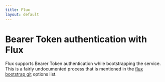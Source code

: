 ```yaml
---
title: Flux
layout: default
---
```


# Bearer Token authentication with Flux

Flux supports Bearer Token authentication while bootstrapping the service. This is a fairly undocumented process that is mentioned in
the [flux bootstrap git](https://fluxcd.io/flux/cmd/flux_bootstrap_git/) options list.

